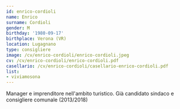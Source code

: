 ```yaml
---
id: enrico-cordioli
name: Enrico
surname: Cordioli
gender: M
birthday: '1980-09-17'
birthplace: Verona (VR)
location: Lugagnano
type: consigliere
image: /cv/enrico-cordioli/enrico-cordioli.jpeg
cv: /cv/enrico-cordioli/enrico-cordioli.pdf
casellario: /cv/enrico-cordioli/casellario-enrico-cordioli.pdf
list:
- viviamosona
---
```


Manager e imprenditore nell'ambito turistico. Già candidato sindaco e consigliere comunale (2013/2018)
